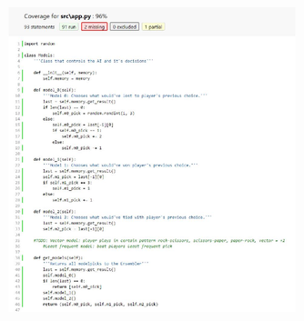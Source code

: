 ![week3coverage](https://github.com/Sanexi/tira-harjoitustyo/blob/main/documentation/images/week3coverage.JPG)
